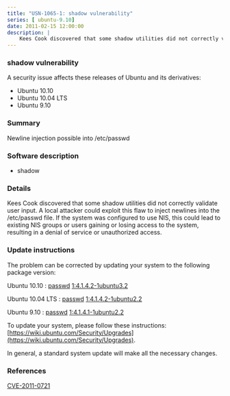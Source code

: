 ```yaml
---
title: "USN-1065-1: shadow vulnerability"
series: [ ubuntu-9.10]
date: 2011-02-15 12:00:00
description: |
    Kees Cook discovered that some shadow utilities did not correctly validate user input. A local attacker could exploit this flaw to inject newlines into the /etc/passwd file. If the system was configured to use NIS, this could lead to existing NIS groups or users gaining or losing access to the system, resulting in a denial of service or unauthorized access. 
--- 
```

 
 


### shadow vulnerability

A security issue affects these releases of Ubuntu and its derivatives:

* Ubuntu 10.10
* Ubuntu 10.04 LTS
* Ubuntu 9.10

### Summary

Newline injection possible into /etc/passwd 

### Software description

* shadow 

### Details

Kees Cook discovered that some shadow utilities did not correctly validate user input. A local attacker could exploit this flaw to inject newlines into the /etc/passwd file. If the system was configured to use NIS, this could lead to existing NIS groups or users gaining or losing access to the system, resulting in a denial of service or unauthorized access. 

### Update instructions

The problem can be corrected by updating your system to the following package version:

Ubuntu 10.10
 : [passwd](https://launchpad.net/ubuntu/+source/shadow) <span> [1:4.1.4.2-1ubuntu3.2](https://launchpad.net/ubuntu/+source/shadow/1:4.1.4.2-1ubuntu3.2) </span> 

Ubuntu 10.04 LTS
 : [passwd](https://launchpad.net/ubuntu/+source/shadow) <span> [1:4.1.4.2-1ubuntu2.2](https://launchpad.net/ubuntu/+source/shadow/1:4.1.4.2-1ubuntu2.2) </span> 

Ubuntu 9.10
 : [passwd](https://launchpad.net/ubuntu/+source/shadow) <span> [1:4.1.4.1-1ubuntu2.2](https://launchpad.net/ubuntu/+source/shadow/1:4.1.4.1-1ubuntu2.2) </span> 

To update your system, please follow these instructions: [https://wiki.ubuntu.com/Security/Upgrades](https://wiki.ubuntu.com/Security/Upgrades).

In general, a standard system update will make all the necessary changes. 

### References

 
 [CVE-2011-0721](http://people.ubuntu.com/~ubuntu-security/cve/CVE-2011-0721)
 


